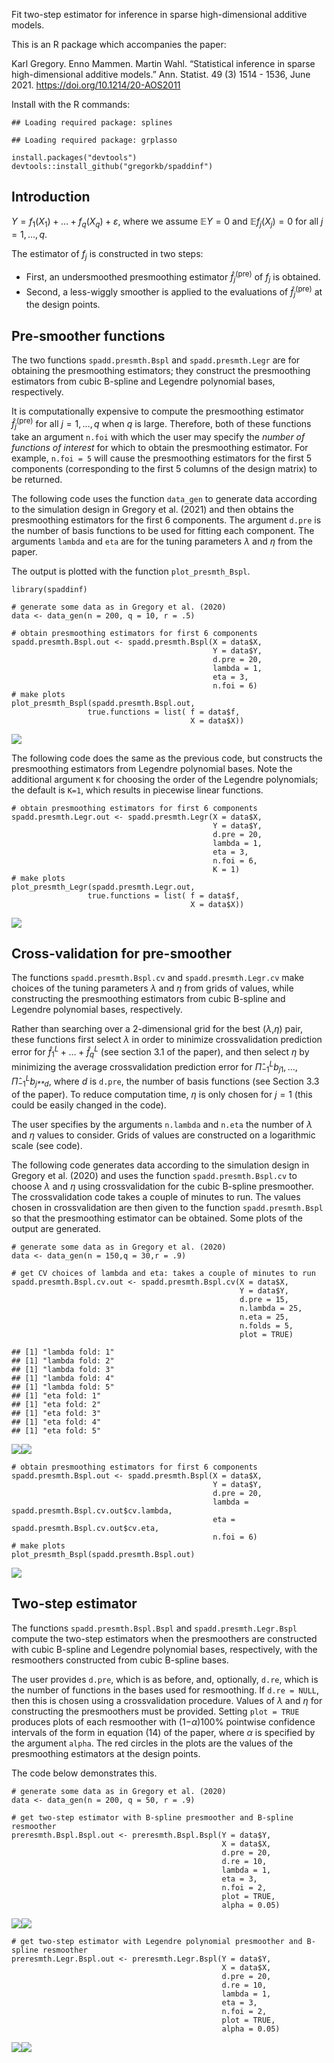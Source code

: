 Fit two-step estimator for inference in sparse high-dimensional additive
models.

This is an R package which accompanies the paper:

Karl Gregory. Enno Mammen. Martin Wahl. “Statistical inference in sparse
high-dimensional additive models.” Ann. Statist. 49 (3) 1514 - 1536,
June 2021. <https://doi.org/10.1214/20-AOS2011>

Install with the R commands:

    ## Loading required package: splines

    ## Loading required package: grplasso

    install.packages("devtools")
    devtools::install_github("gregorkb/spaddinf")

## Introduction

*Y* = *f*<sub>1</sub>(*X*<sub>1</sub>) + … + *f*<sub>*q*</sub>(*X*<sub>*q*</sub>) + *ε*,
where we assume 𝔼*Y* = 0 and 𝔼*f*<sub>*j*</sub>(*X*<sub>*j*</sub>) = 0
for all *j* = 1, …, *q*.

The estimator of *f*<sub>*j*</sub> is constructed in two steps:

-   First, an undersmoothed presmoothing estimator
    *f̂*<sub>*j*</sub><sup>(pre)</sup> of *f*<sub>*j*</sub> is obtained.
-   Second, a less-wiggly smoother is applied to the evaluations of
    *f̂*<sub>*j*</sub><sup>(pre)</sup> at the design points.

## Pre-smoother functions

The two functions `spadd.presmth.Bspl` and `spadd.presmth.Legr` are for
obtaining the presmoothing estimators; they construct the presmoothing
estimators from cubic B-spline and Legendre polynomial bases,
respectively.

It is computationally expensive to compute the presmoothing estimator
*f̂*<sub>*j*</sub><sup>(pre)</sup> for all *j* = 1, …, *q* when *q* is
large. Therefore, both of these functions take an argument `n.foi` with
which the user may specify the *number of functions of interest* for
which to obtain the presmoothing estimator. For example, `n.foi = 5`
will cause the presmoothing estimators for the first 5 components
(corresponding to the first 5 columns of the design matrix) to be
returned.

The following code uses the function `data_gen` to generate data
according to the simulation design in Gregory et al. (2021) and then
obtains the presmoothing estimators for the first 6 components. The
argument `d.pre` is the number of basis functions to be used for fitting
each component. The arguments `lambda` and `eta` are for the tuning
parameters *λ* and *η* from the paper.

The output is plotted with the function `plot_presmth_Bspl`.

    library(spaddinf)

    # generate some data as in Gregory et al. (2020)
    data <- data_gen(n = 200, q = 10, r = .5)

    # obtain presmoothing estimators for first 6 components
    spadd.presmth.Bspl.out <- spadd.presmth.Bspl(X = data$X,
                                                 Y = data$Y,
                                                 d.pre = 20,
                                                 lambda = 1,
                                                 eta = 3,
                                                 n.foi = 6)
    # make plots
    plot_presmth_Bspl(spadd.presmth.Bspl.out,
                     true.functions = list( f = data$f,
                                            X = data$X))

![](README_files/figure-markdown_strict/unnamed-chunk-3-1.png)

The following code does the same as the previous code, but constructs
the presmoothing estimators from Legendre polynomial bases. Note the
additional argument `K` for choosing the order of the Legendre
polynomials; the default is `K=1`, which results in piecewise linear
functions.

    # obtain presmoothing estimators for first 6 components
    spadd.presmth.Legr.out <- spadd.presmth.Legr(X = data$X,
                                                 Y = data$Y,
                                                 d.pre = 20,
                                                 lambda = 1,
                                                 eta = 3,
                                                 n.foi = 6,
                                                 K = 1)
    # make plots
    plot_presmth_Legr(spadd.presmth.Legr.out,
                     true.functions = list( f = data$f,
                                            X = data$X))

![](README_files/figure-markdown_strict/unnamed-chunk-4-1.png)

## Cross-validation for pre-smoother

The functions `spadd.presmth.Bspl.cv` and `spadd.presmth.Legr.cv` make
choices of the tuning parameters *λ* and *η* from grids of values, while
constructing the presmoothing estimators from cubic B-spline and
Legendre polynomial bases, respectively.

Rather than searching over a 2-dimensional grid for the best (*λ*,*η*)
pair, these functions first select *λ* in order to minimize
crossvalidation prediction error for
*f̂*<sub>1</sub><sup>*L*</sup> + … + *f̂*<sub>*q*</sub><sup>*L*</sup> (see
section 3.1 of the paper), and then select *η* by minimizing the average
crossvalidation prediction error for
*Π̂*<sub>−1</sub><sup>*L*</sup>*b*<sub>*j*1</sub>, …, *Π̂*<sub>−1</sub><sup>*L*</sup>*b*<sub>*j**d*</sub>,
where *d* is `d.pre`, the number of basis functions (see Section 3.3 of
the paper). To reduce computation time, *η* is only chosen for *j* = 1
(this could be easily changed in the code).

The user specifies by the arguments `n.lambda` and `n.eta` the number of
*λ* and *η* values to consider. Grids of values are constructed on a
logarithmic scale (see code).

The following code generates data according to the simulation design in
Gregory et al. (2020) and uses the function `spadd.presmth.Bspl.cv` to
choose *λ* and *η* using crossvalidation for the cubic B-spline
presmoother. The crossvalidation code takes a couple of minutes to run.
The values chosen in crossvalidation are then given to the function
`spadd.presmth.Bspl` so that the presmoothing estimator can be obtained.
Some plots of the output are generated.

    # generate some data as in Gregory et al. (2020)
    data <- data_gen(n = 150,q = 30,r = .9)

    # get CV choices of lambda and eta: takes a couple of minutes to run
    spadd.presmth.Bspl.cv.out <- spadd.presmth.Bspl.cv(X = data$X,
                                                       Y = data$Y,
                                                       d.pre = 15,
                                                       n.lambda = 25,
                                                       n.eta = 25,
                                                       n.folds = 5,
                                                       plot = TRUE)

    ## [1] "lambda fold: 1"
    ## [1] "lambda fold: 2"
    ## [1] "lambda fold: 3"
    ## [1] "lambda fold: 4"
    ## [1] "lambda fold: 5"
    ## [1] "eta fold: 1"
    ## [1] "eta fold: 2"
    ## [1] "eta fold: 3"
    ## [1] "eta fold: 4"
    ## [1] "eta fold: 5"

![](README_files/figure-markdown_strict/unnamed-chunk-5-1.png)![](README_files/figure-markdown_strict/unnamed-chunk-5-2.png)

    # obtain presmoothing estimators for first 6 components                                                    
    spadd.presmth.Bspl.out <- spadd.presmth.Bspl(X = data$X,
                                                 Y = data$Y,
                                                 d.pre = 20,
                                                 lambda = spadd.presmth.Bspl.cv.out$cv.lambda,
                                                 eta = spadd.presmth.Bspl.cv.out$cv.eta,
                                                 n.foi = 6)
    # make plots
    plot_presmth_Bspl(spadd.presmth.Bspl.out)

![](README_files/figure-markdown_strict/unnamed-chunk-5-3.png)

## Two-step estimator

The functions `spadd.presmth.Bspl.Bspl` and `spadd.presmth.Legr.Bspl`
compute the two-step estimators when the presmoothers are constructed
with cubic B-spline and Legendre polynomial bases, respectively, with
the resmoothers constructed from cubic B-spline bases.

The user provides `d.pre`, which is as before, and, optionally, `d.re`,
which is the number of functions in the bases used for resmoothing. If
`d.re = NULL`, then this is chosen using a crossvalidation procedure.
Values of *λ* and *η* for constructing the presmoothers must be
provided. Setting `plot = TRUE` produces plots of each resmoother with
(1−*α*)100% pointwise confidence intervals of the form in equation (14)
of the paper, where *α* is specified by the argument `alpha`. The red
circles in the plots are the values of the presmoothing estimators at
the design points.

The code below demonstrates this.

    # generate some data as in Gregory et al. (2020)
    data <- data_gen(n = 200, q = 50, r = .9)

    # get two-step estimator with B-spline presmoother and B-spline resmoother
    preresmth.Bspl.Bspl.out <- preresmth.Bspl.Bspl(Y = data$Y,
                                                   X = data$X,
                                                   d.pre = 20,
                                                   d.re = 10,
                                                   lambda = 1,
                                                   eta = 3,
                                                   n.foi = 2,
                                                   plot = TRUE,
                                                   alpha = 0.05)

![](README_files/figure-markdown_strict/unnamed-chunk-6-1.png)![](README_files/figure-markdown_strict/unnamed-chunk-6-2.png)

    # get two-step estimator with Legendre polynomial presmoother and B-spline resmoother
    preresmth.Legr.Bspl.out <- preresmth.Legr.Bspl(Y = data$Y,
                                                   X = data$X,
                                                   d.pre = 20,
                                                   d.re = 10,
                                                   lambda = 1,
                                                   eta = 3,
                                                   n.foi = 2,
                                                   plot = TRUE,
                                                   alpha = 0.05)

![](README_files/figure-markdown_strict/unnamed-chunk-6-3.png)![](README_files/figure-markdown_strict/unnamed-chunk-6-4.png)
